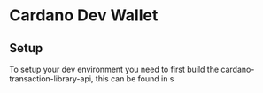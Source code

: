 # Cardano Dev Wallet

## Setup

To setup your dev environment you need to first build the cardano-transaction-library-api, this can be found in s
